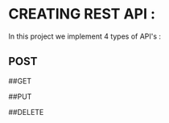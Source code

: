 # CREATING REST API :

In this project we implement 4 types of API's :

## POST

##GET

##PUT

##DELETE


